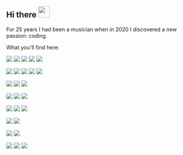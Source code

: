 ## Hi there <img src="https://raw.githubusercontent.com/MartinHeinz/MartinHeinz/master/wave.gif" width="30px">

For 25 years I had been a musician when in 2020 I discovered a new passion: coding.

What you'll find here:

![](https://img.shields.io/badge/TYPESCRIPT-informational?style=flat&logo=TypeScript&logoColor=white&color=17C0FF)
![](https://img.shields.io/badge/JAVASCRIPT-informational?style=flat&logo=JavaScript&logoColor=white&color=17C0FF)
![](https://img.shields.io/badge/NODEJS-informational?style=flat&logo=node.js&logoColor=white&color=17C0FF)
![](https://img.shields.io/badge/HTML5-informational?style=flat&logo=HTML5&logoColor=white&color=30E366)
![](https://img.shields.io/badge/CSS3-informational?style=flat&logo=CSS3&logoColor=white&color=41FAB6)

![](https://img.shields.io/badge/SASS-informational?style=flat&logo=Sass&logoColor=white&color=41FAB6)
![](https://img.shields.io/badge/MUI-informational?style=flat&logo=Mui&logoColor=white&color=41FAB6)
![](https://img.shields.io/badge/ANT%20DESIGN-informational?style=flat&logo=Svelte&logoColor=white&color=41FAB6)
![](https://img.shields.io/badge/BOOTSTRAP-informational?style=flat&logo=Bootstrap&logoColor=white&color=41FAB6)
![](https://img.shields.io/badge/STYLED%20COMPONENTS-informational?style=flat&logo=Styled-components&logoColor=white&color=41FAB6)

![](https://img.shields.io/badge/REACT-informational?style=flat&logo=React&logoColor=white&color=30E3DC)
![](https://img.shields.io/badge/ANGULAR-informational?style=flat&logo=Angular&logoColor=white&color=30E3DC)
![](https://img.shields.io/badge/SVELTE-informational?style=flat&logo=Svelte&logoColor=white&color=30E3DC)

![](https://img.shields.io/badge/REDUX-informational?style=flat&logo=Redux&logoColor=white&color=30E366)
![](https://img.shields.io/badge/CHARTJS-informational?style=flat&logo=chart.js&logoColor=white&color=30E366)
![](https://img.shields.io/badge/THREEJS-informational?style=flat&logo=three.js&logoColor=white&color=30E366)

![](https://img.shields.io/badge/JEST-informational?style=flat&logo=Jest&logoColor=white&color=17C0FF)
![](https://img.shields.io/badge/CYPRESS-informational?style=flat&logo=Cypress&logoColor=white&color=17C0FF)
![](https://img.shields.io/badge/PUPPETEER-informational?style=flat&logo=Puppeteer&logoColor=white&color=17C0FF)

![](https://img.shields.io/badge/DOCKER-informational?style=flat&logo=Docker&logoColor=white&color=17C0FF)
![](https://img.shields.io/badge/GIT-informational?style=flat&logo=Git&logoColor=white&color=17C0FF)

![](https://img.shields.io/badge/BASH-informational?style=flat&logo=gnu-bash&logoColor=white&color=41FAB6)
![](https://img.shields.io/badge/POWERSHELL-informational?style=flat&logo=PowerShell&logoColor=white&color=41FAB6)

![](https://img.shields.io/badge/PYTHON-informational?style=flat&logo=PYTHON&logoColor=white&color=77FA73)
![](https://img.shields.io/badge/VBA-informational?style=flat&logo=VBA&logoColor=white&color=77FA73)
![](https://img.shields.io/badge/GO-informational?style=flat&logo=Go&logoColor=white&color=77FA73)
